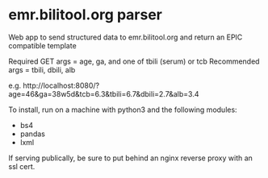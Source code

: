 # emr.bilitool.org parser

Web app to send structured data to emr.bilitool.org and return an EPIC compatible template

Required GET args = age, ga, and one of tbili (serum) or tcb
Recommended args = tbili, dbili, alb

e.g. http://localhost:8080/?age=46&ga=38w5d&tcb=6.3&tbili=6.7&dbili=2.7&alb=3.4


To install, run on a machine with python3 and the following modules:
- bs4
- pandas
- lxml

If serving publically, be sure to put behind an nginx reverse proxy with an ssl
cert.
